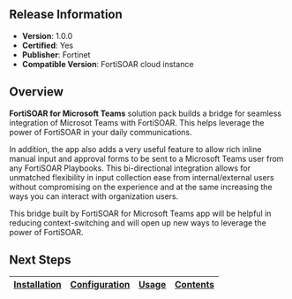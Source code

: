 ## Release Information

- **Version**:  1.0.0
- **Certified**: Yes
- **Publisher**: Fortinet
- **Compatible Version**: FortiSOAR cloud instance


## Overview

**FortiSOAR for Microsoft Teams** solution pack builds a bridge for seamless integration of Microsot Teams with FortiSOAR. This helps leverage the power of FortiSOAR in your daily communications.

In addition, the app also adds a very useful feature to allow rich inline manual input and approval forms to be sent to a Microsoft Teams user from any FortiSOAR Playbooks. This bi-directional integration allows for unmatched flexibility in input collection ease from internal/external users without compromising on the experience and at the same increasing the ways you can interact with organization users.

This bridge built by FortiSOAR for Microsoft Teams app will be helpful in reducing context-switching and will open up new ways to leverage the power of FortiSOAR.


## Next Steps

| [Installation](./docs/setup.md#installation) | [Configuration](./docs/setup.md#configuration) | [Usage](./docs/usage.md) | [Contents](./docs/contents.md) |
|----------------------------------------------|------------------------------------------------|--------------------------|--------------------------------|

